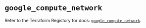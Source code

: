 # `google_compute_network`

Refer to the Terraform Registory for docs: [`google_compute_network`](https://www.terraform.io/docs/providers/google-beta/r/google_compute_network).
